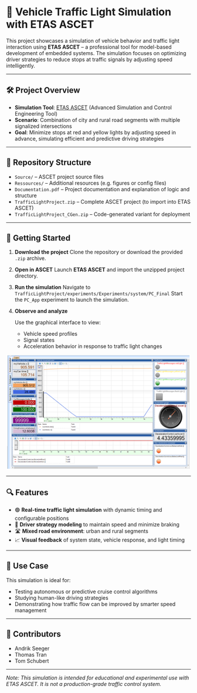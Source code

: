 <!--Copyright Andrik Seeger 2022-->
# 🚦 Vehicle Traffic Light Simulation with ETAS ASCET

This project showcases a simulation of vehicle behavior and traffic light interaction using **ETAS ASCET** – a professional tool for model-based development of embedded systems. The simulation focuses on optimizing driver strategies to reduce stops at traffic signals by adjusting speed intelligently.

---

## 🛠️ Project Overview

* **Simulation Tool**: [ETAS ASCET](https://www.etas.com/) (Advanced Simulation and Control Engineering Tool)
* **Scenario**: Combination of city and rural road segments with multiple signalized intersections
* **Goal**: Minimize stops at red and yellow lights by adjusting speed in advance, simulating efficient and predictive driving strategies

---

## 📁 Repository Structure

* `Source/` – ASCET project source files
* `Ressources/` – Additional resources (e.g. figures or config files)
* `Documentation.pdf` – Project documentation and explanation of logic and structure
* `TrafficLightProject.zip` – Complete ASCET project (to import into ETAS ASCET)
* `TrafficLightProject_CGen.zip` – Code-generated variant for deployment

---

## 🚀 Getting Started

1. **Download the project**
   Clone the repository or download the provided `.zip` archive.

2. **Open in ASCET**
   Launch **ETAS ASCET** and import the unzipped project directory.

3. **Run the simulation**
   Navigate to `TrafficLightProject/experiments/Experiments/system/PC_Final`
   Start the `PC_App` experiment to launch the simulation.

4. **Observe and analyze**
   
   Use the graphical interface to view:

   * Vehicle speed profiles
   * Signal states
   * Acceleration behavior in response to traffic light changes
  
 <p align="center">
<img src="https://github.com/AndrikSeeger/Vehicle_TrafficLight_Simulation/blob/main/Ressources/Experiment_Environment.png"/>
</p>

---

## 🔍 Features

* 🟢 **Real-time traffic light simulation** with dynamic timing and configurable positions
* 🚗 **Driver strategy modeling** to maintain speed and minimize braking
* 🛣️ **Mixed road environment**: urban and rural segments
* 📈 **Visual feedback** of system state, vehicle response, and light timing

---

## 🧪 Use Case

This simulation is ideal for:

* Testing autonomous or predictive cruise control algorithms
* Studying human-like driving strategies
* Demonstrating how traffic flow can be improved by smarter speed management

---

## 👥 Contributors

* Andrik Seeger
* Thomas Tran
* Tom Schubert

---

*Note: This simulation is intended for educational and experimental use with ETAS ASCET. It is not a production-grade traffic control system.*
